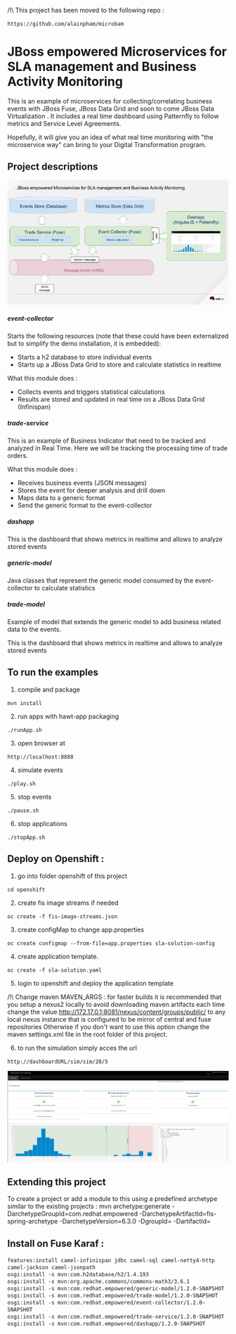 /!\ This project has been moved to the following repo : 

    https://github.com/alainpham/microbam


# JBoss empowered Microservices for SLA management and Business Activity Monitoring

This is an example of microservices for collecting/correlating business events with JBoss Fuse, JBoss Data Grid and soon to come JBoss Data Virtualization .
It includes a real time dashboard using Patternfly to follow metrics and Service Level Agreements.

Hopefully, it will give you an idea of what real time monitoring with "the microservice way" can bring to your Digital Transformation program.

## Project descriptions

![overview](https://raw.githubusercontent.com/alainpham/jboss-middleware-empowered/master/architectureSchema.png)

##### event-collector

Starts the following resources (note that these could have been externalized but to simplify the demo installation, it is embedded): 
- Starts a h2 database to store individual events
- Starts up a JBoss Data Grid to store and calculate statistics in realtime 

What this module does : 
- Collects events and triggers statistical calculations
- Results are stored and updated in real time on a JBoss Data Grid (Infinispan)

##### trade-service

This is an example of Business Indicator that need to be tracked and analyzed in Real Time. Here we will be tracking the processing time of trade orders.

What this module does : 
- Receives business events (JSON messages)
- Stores the event for deeper analysis and drill down
- Maps data to a generic format
- Send the generic format to the event-collector

##### dashapp

This is the dashboard that shows metrics in realtime and allows to analyze stored events

##### generic-model

Java classes that represent the generic model consumed by the event-collector to calculate statistics

##### trade-model

Example of model that extends the generic model to add business related data to the events.


This is the dashboard that shows metrics in realtime and allows to analyze stored events


## To run the examples

1. compile and package 
```
mvn install
```
2. run apps with hawt-app packaging
```
./runApp.sh
```
3. open browser at 
```
http://localhost:8888
```
4. simulate events
```
./play.sh
```
5. stop events
```
./pause.sh
```
6. stop applications
```
./stopApp.sh
```


## Deploy on Openshift  : 
1. go into folder openshift of this project
```
cd openshift
```
2. create fis image streams if needed
```
oc create -f fis-image-streams.json
```

3. create configMap to change app.properties
```
oc create configmap --from-file=app.properties sla-solution-config
```
4. create application template. 
```
oc create -f sla-solution.yaml
```
5. login to openshift and deploy the application template

/!\ Change maven MAVEN_ARGS : for faster builds it is recommended that you setup a nexus2 locally to avoid downloading maven artifacts each time 
change the value http://172.17.0.1:8081/nexus/content/groups/public/ to any local nexus instance that is configured to be mirror of central and fuse repositories
Otherwise if you don't want to use this option change the maven settings.xml file in the root folder of this project.

6. to run the simulation simply acces the url 
```
http://dashboardURL/sim/sim/20/5
```

![overview](https://raw.githubusercontent.com/alainpham/jboss-middleware-empowered/master/screenshot.png)

## Extending this project

To create a project or add a module to this using a predefined archetype similar to the existing projects : 
mvn archetype:generate -DarchetypeGroupId=com.redhat.empowered -DarchetypeArtifactId=fis-spring-archetype -DarchetypeVersion=6.3.0 -DgroupId=<YourGroup> -DartifactId=<YourArtifactID>






## Install on Fuse Karaf : 
```
features:install camel-infinispan jdbc camel-sql camel-netty4-http camel-jackson camel-jsonpath
osgi:install -s mvn:com.h2database/h2/1.4.193
osgi:install -s mvn:org.apache.commons/commons-math3/3.6.1
osgi:install -s mvn:com.redhat.empowered/generic-model/1.2.0-SNAPSHOT
osgi:install -s mvn:com.redhat.empowered/trade-model/1.2.0-SNAPSHOT
osgi:install -s mvn:com.redhat.empowered/event-collector/1.2.0-SNAPSHOT
osgi:install -s mvn:com.redhat.empowered/trade-service/1.2.0-SNAPSHOT
osgi:install -s mvn:com.redhat.empowered/dashapp/1.2.0-SNAPSHOT
```
